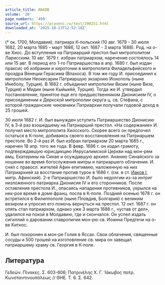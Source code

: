 ```yaml
---
article_title: ИАКОВ
volume: '20'
page_numbers: '499'
source_url: https://pravenc.ru/text/200251.html
downloaded_at: '2025-10-13T12:52:18Z'
---
```


(† ок. 1700, Молдавия), патриарх К-польский (10 авг. 1679 - 30 июля 1682, 20 марта 1685 - март 1686, 12 окт. 1687 - 3 марта 1688). Род. на о-ве Хиос. До вступления на Патриарший престол был митрополитом Ларисским. 10 авг. 1679 г. избран патриархом, наречение состоялось 14 или 15 авг. В период его 1-го Патриаршества в апр. 1680 г. был издан праксис об избрании и хиротонии в митрополита Филадельфийского и проэдра Венеции Герасима (Влахоса). В том же году И. присоединил к митрополии Неокесарии Патриаршую экзархию Ионополь (ныне Инеболу, Турция). В 1682 г. объединил митрополии Визии (ныне Визе, Турция) и Мидии (ныне Кыйыкёй, Турция). Тогда же И. утвердил постановление, принятое еще его предшественником Дионисием IV, о присоединении к Деркской митрополии округа ц. св. Стефана, с которой гражданские чиновники Патриархии получали годовой доход в 25 грошей.

30 июля 1682 г. И. был вынужден уступить Патриаршество Дионисию IV, в 3-й раз взошедшему на Патриарший престол. «На содержание» И. получил место митрополита Хиосского. Скорее всего он предпочел остаться в К-поле, добиваясь своего восстановления на Патриаршем престоле. Во 2-й раз И. был избран патриархом 20 марта 1685 г., наречен 18 апр. того же года. В февр. 1686 г. он издал грамоту, подтверждавшую юрисдикцию Иерусалимской Церкви над мон-рем вмц. Екатерины на Синае и осуждавшую архиеп. Ананию Синайского за ношение во время богослужения митры и патриаршего облачения. И. снял с правосл. жителей Афин епитимию, наложенную на них Патриархией за восстание против турок в 1686 г. (см. в ст. [Иаков I](<https://pravenc.ru/text/Иаков I.html>), митр. Афинский). 2-е Патриаршество И. было недолгим из-за интриг низложенного патриарха Дионисия IV и его сторонников. После оставления престола И., опасаясь нападения противников, укрылся на нек-рое время в доме франц. посла в К-поле. Поздней осенью 1678 г. он встретился в Филиппополе (ныне Пловдив, Болгария) с великим везиром и упросил его помочь вернуться на престол. 12 окт. 1687 г. он опять стал патриархом, однако уже 3 марта 1688 г., «устав от дел», удалился на покой в Молдавию, где и скончался. Он успел издать сигиллий о даровании ставропигии мон-рю св. Иоанна Предтечи на о-ве Китнос.

И. был похоронен в мон-ре Голия в Яссах. Свои облачения, священные сосуды и 500 грошей на изготовление св. мира он завещал патриаршему храму св. Георгия в К-поле.

## Литература

Γεδεών. Πίνακες. Σ. 603-606; Πατρινέλης Χ. Γ. ᾿Ιάκωβος πατρ. Κωνσταντινουπόλεως // ΘΗΕ. Τ. 6. Σ. 642.
